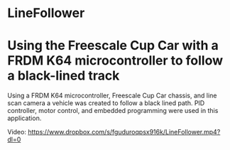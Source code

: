# LineFollower
Using the Freescale Cup Car with a FRDM K64 microcontroller to follow a black-lined track
=======

Using a FRDM K64 microcontroller, Freescale Cup Car chassis, and line scan camera a vehicle was created to follow a black lined path.  PID controller, motor control, and embedded programming were used in this application.

Video: https://www.dropbox.com/s/fguduroqpsx916k/LineFollower.mp4?dl=0


